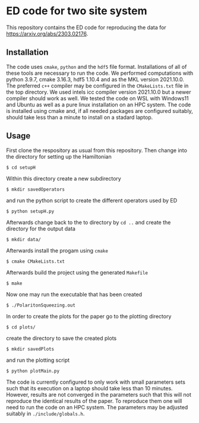 # ED code for two site system
 This repository contains the ED code for reproducing the data for https://arxiv.org/abs/2303.02176.

## Installation

The code uses `cmake`, `python` and the `hdf5` file format.
Installations of all of these tools are necessary to run the code.
We performed computations with python 3.9.7, cmake 3.16.3, hdf5 1.10.4 and as the MKL version 2021.10.0.
The preferred `c++` compiler may be configured in the `CMakeLists.txt` file in the top directory.
We used intels icc compiler version 2021.10.0 but a newer compiler should work as well.
We tested the code on WSL with Windows11 and Ubuntu as well as a pure linux installation on an HPC system.
The code is installed using cmake and, if all needed packages are configured suitably, should take less than a minute to install on a stadard laptop.

## Usage

First clone the respository as usual from this repository.
Then change into the directory for setting up the Hamiltonian

```
$ cd setupH
```

Within this directory create a new subdirectory

```
$ mkdir savedOperators
```
and run the python script to create the different operators used by ED

``` 
$ python setupH.py
```

Afterwards change back to the to directory by `cd ..` and create the directory for the output data
```
$ mkdir data/
```

Afterwards install the progam using `cmake`

```
$ cmake CMakeLists.txt
```

Afterwards build the project using the generated `Makefile`

```
$ make
```

Now one may run the executable that has been created

```
$ ./PolaritonSqueezing.out
```

In order to create the plots for the paper go to the plotting directory

``` 
$ cd plots/
```

create the directory to save the created plots

``` 
$ mkdir savedPlots
```

and run the plotting script

```
$ python plotMain.py
```

The code is currently configured to only work with small parameters sets such that its execution on a laptop should take less than 10 minutes.
However, results are not converged in the parameters such that this will not reproduce the identical results of the paper.
To reproduce them one will need to run the code on an HPC system.
The parameters may be adjusted suitably in `./include/globals.h`.

